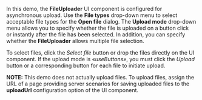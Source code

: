 In&nbsp;this demo, the **FileUploader** UI component is&nbsp;configured for asynchronous upload. Use the **File types** drop-down menu to&nbsp;select acceptable file types for the **Open file** dialog. The **Upload mode** drop-down menu allows you to&nbsp;specify whether the file is&nbsp;uploaded on&nbsp;a&nbsp;button click or&nbsp;instantly after the file has been selected. In&nbsp;addition, you can specify whether the **FileUploader** allows multiple file selection. 


To&nbsp;select files, click the _Select file_ button or&nbsp;drop the files directly on&nbsp;the UI component. If&nbsp;the upload mode is _&laquo;useButtons&raquo;_, you must click the _Upload_ button or&nbsp;a&nbsp;corresponding button for each file to&nbsp;initiate upload. 


**NOTE:** This demo does not actually upload files. To&nbsp;upload files, assign the URL of&nbsp;a&nbsp;page providing server scenarios for saving uploaded files to&nbsp;the **uploadUrl** configuration option of&nbsp;the UI component.